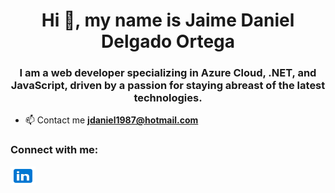 <h1 align="center">Hi 👋, my name is Jaime Daniel Delgado Ortega</h1>
<h3 align="center">I am a web developer specializing in Azure Cloud, .NET, and JavaScript, driven by a passion for staying abreast of the latest technologies.</h3>

- 📫 Contact me **jdaniel1987@hotmail.com**

<h3 align="left">Connect with me:</h3>
<p align="left">
    <a href="https://www.linkedin.com/in/jdaniel1987/" target="blank"><img align="center"
            src="assets/img/icons8-linkedin.svg"
            alt="jdaniel1987" height="30" width="40" /></a>
</p>

